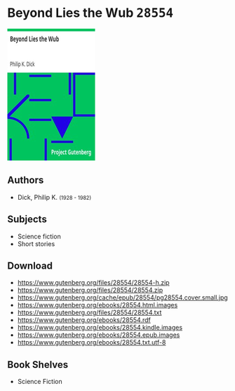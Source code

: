 # Beyond Lies the Wub <kbd>28554</kbd>

![](./cover.medium.jpg "")

## Authors


 - Dick, Philip K. <small>(1928 - 1982)</small>

## Subjects


 - Science fiction
 - Short stories

## Download


 - https://www.gutenberg.org/files/28554/28554-h.zip
 - https://www.gutenberg.org/files/28554/28554.zip
 - https://www.gutenberg.org/cache/epub/28554/pg28554.cover.small.jpg
 - https://www.gutenberg.org/ebooks/28554.html.images
 - https://www.gutenberg.org/files/28554/28554.txt
 - https://www.gutenberg.org/ebooks/28554.rdf
 - https://www.gutenberg.org/ebooks/28554.kindle.images
 - https://www.gutenberg.org/ebooks/28554.epub.images
 - https://www.gutenberg.org/ebooks/28554.txt.utf-8

## Book Shelves


 - Science Fiction
